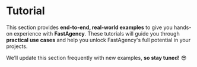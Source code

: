 # Tutorial

This section provides **end-to-end, real-world examples** to give you hands-on experience with **FastAgency**. These tutorials will guide you through **practical use cases** and help you unlock FastAgency's full potential in your projects.

We’ll update this section frequently with new examples, **so stay tuned!** 😎
